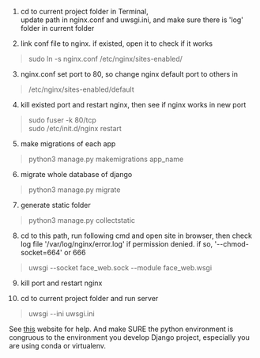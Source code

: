 1. cd to current project folder in Terminal,   
 update path in nginx.conf and uwsgi.ini, and make sure there is 'log' folder in current folder

2. link conf file to nginx. if existed, open it to check if it works
> sudo ln -s nginx.conf /etc/nginx/sites-enabled/

3. nginx.conf set port to 80, so change nginx default port to others in
> /etc/nginx/sites-enabled/default

4. kill existed port and restart nginx, then see if nginx works in new port
> sudo fuser -k 80/tcp  
> sudo /etc/init.d/nginx restart

5. make migrations of each app
> python3 manage.py makemigrations app_name

6. migrate whole database of django
> python3 manage.py migrate

7. generate static folder 
> python3 manage.py collectstatic

8. cd to this path, run following cmd and open site in browser, then check log file '/var/log/nginx/error.log' if permission denied. if so, '--chmod-socket=664' or 666
> uwsgi --socket face_web.sock --module face_web.wsgi

9. kill port and restart nginx

10. cd to current project folder and run server
> uwsgi --ini uwsgi.ini

See [this](http://uwsgi-docs.readthedocs.io/en/latest/tutorials/Django_and_nginx.html) website for help.
And make SURE the python environment is congruous to the environment you develop Django project, especially you are using conda or virtualenv.
